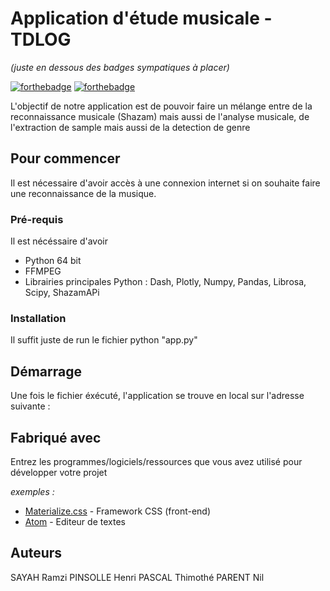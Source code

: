 # Application d'étude musicale - TDLOG
_(juste en dessous des badges sympatiques à placer)_

[![forthebadge](http://forthebadge.com/images/badges/built-with-love.svg)](http://forthebadge.com)  [![forthebadge](http://forthebadge.com/images/badges/powered-by-electricity.svg)](http://forthebadge.com)

L'objectif de notre application est de pouvoir faire un mélange entre de la reconnaissance musicale (Shazam) mais aussi de l'analyse musicale, de l'extraction de sample mais aussi de la detection de genre 

## Pour commencer

Il est nécessaire d'avoir accès à une connexion internet si on souhaite faire une reconnaissance de la musique.

### Pré-requis

Il est nécéssaire d'avoir 

- Python 64 bit  
- FFMPEG
- Librairies principales Python : Dash, Plotly, Numpy, Pandas, Librosa, Scipy, ShazamAPi


### Installation

Il suffit juste de run le fichier python "app.py"


## Démarrage

Une fois le fichier éxécuté, l'application se trouve en local sur l'adresse suivante :

## Fabriqué avec

Entrez les programmes/logiciels/ressources que vous avez utilisé pour développer votre projet

_exemples :_
* [Materialize.css](http://materializecss.com) - Framework CSS (front-end)
* [Atom](https://atom.io/) - Editeur de textes




## Auteurs
SAYAH Ramzi 
PINSOLLE Henri
PASCAL Thimothé
PARENT Nil


